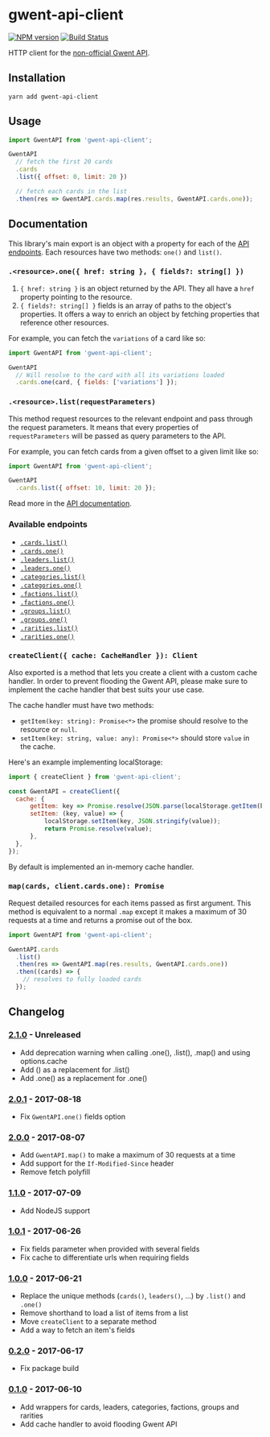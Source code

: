 # gwent-api-client

[![NPM version](https://badge.fury.io/js/gwent-api-client.svg)](http://badge.fury.io/js/gwent-api-client)
[![Build Status](https://travis-ci.org/Zhouzi/gwent-api-client.svg?branch=master)](https://travis-ci.org/zhouzi/gwent-api-client)

HTTP client for the [non-official Gwent API](https://gwentapi.com/).

## Installation

```
yarn add gwent-api-client
```

## Usage

```js
import GwentAPI from 'gwent-api-client';

GwentAPI
  // fetch the first 20 cards
  .cards
  .list({ offset: 0, limit: 20 })

  // fetch each cards in the list
  .then(res => GwentAPI.cards.map(res.results, GwentAPI.cards.one));
```

## Documentation

This library's main export is an object with a property for each of the [API endpoints](https://gwentapi.com/swagger/index.html).
Each resources have two methods: `one()` and `list()`.

### `.<resource>.one({ href: string }, { fields?: string[] })`

1. `{ href: string }` is an object returned by the API. They all have a `href` property pointing to the resource.
2. `{ fields?: string[] }` fields is an array of paths to the object's properties. It offers a way to enrich an object by fetching properties that reference other resources.

For example, you can fetch the `variations` of a card like so:

```js
import GwentAPI from 'gwent-api-client';

GwentAPI
  // Will resolve to the card with all its variations loaded
  .cards.one(card, { fields: ['variations'] });
```

### `.<resource>.list(requestParameters)`

This method request resources to the relevant endpoint and pass through the request parameters.
It means that every properties of `requestParameters` will be passed as query parameters to the API.

For example, you can fetch cards from a given offset to a given limit like so:

```js
import GwentAPI from 'gwent-api-client';

GwentAPI
  .cards.list({ offset: 10, limit: 20 });
```

Read more in the [API documentation](https://gwentapi.com/swagger/index.html).

### Available endpoints

* [`.cards.list()`](https://gwentapi.com/swagger/index.html#operation--v0-cards-get)
* [`.cards.one()`](https://gwentapi.com/swagger/index.html#operation--v0-cards--cardID--get)
* [`.leaders.list()`](https://gwentapi.com/swagger/index.html#operation--v0-cards-leaders-get)
* [`.leaders.one()`](https://gwentapi.com/swagger/index.html#operation--v0-cards--cardID--get)
* [`.categories.list()`](https://gwentapi.com/swagger/index.html#operation--v0-categories-get)
* [`.categories.one()`](https://gwentapi.com/swagger/index.html#operation--v0-categories--categoryID--get)
* [`.factions.list()`](https://gwentapi.com/swagger/index.html#operation--v0-factions-get)
* [`.factions.one()`](https://gwentapi.com/swagger/index.html#operation--v0-factions--factionID--get)
* [`.groups.list()`](https://gwentapi.com/swagger/index.html#operation--v0-groups-get)
* [`.groups.one()`](https://gwentapi.com/swagger/index.html#operation--v0-groups--groupID--get)
* [`.rarities.list()`](https://gwentapi.com/swagger/index.html#operation--v0-rarities-get)
* [`.rarities.one()`](https://gwentapi.com/swagger/index.html#operation--v0-rarities--rarityID--get)

### `createClient({ cache: CacheHandler }): Client`

Also exported is a method that lets you create a client with a custom cache handler.
In order to prevent flooding the Gwent API, please make sure to implement the cache handler that best suits your use case.

The cache handler must have two methods:

* `getItem(key: string): Promise<*>` the promise should resolve to the resource or `null`.
* `setItem(key: string, value: any): Promise<*>` should store `value` in the cache.

Here's an example implementing localStorage:

```js
import { createClient } from 'gwent-api-client';

const GwentAPI = createClient({
  cache: {
      getItem: key => Promise.resolve(JSON.parse(localStorage.getItem(key))),
      setItem: (key, value) => {
          localStorage.setItem(key, JSON.stringify(value));
          return Promise.resolve(value);
      },
  },
});
```

By default is implemented an in-memory cache handler.

### `map(cards, client.cards.one): Promise`

Request detailed resources for each items passed as first argument.
This method is equivalent to a normal `.map` except it makes a maximum of 30 requests at a time and returns a promise out of the box.

```js
import GwentAPI from 'gwent-api-client';

GwentAPI.cards
  .list()
  .then(res => GwentAPI.map(res.results, GwentAPI.cards.one))
  .then((cards) => {
    // resolves to fully loaded cards
  });
```

## Changelog

### [2.1.0](https://github.com/Zhouzi/gwent-api-client/compare/2.0.1...2.1.0) - Unreleased

- Add deprecation warning when calling <resource>.one(), <resource>.list(), .map() and using options.cache
- Add <resource>() as a replacement for <resource>.list()
- Add .one() as a replacement for <resource>.one()

### [2.0.1](https://github.com/Zhouzi/gwent-api-client/compare/2.0.0...2.0.1) - 2017-08-18

- Fix `GwentAPI.one()` fields option

### [2.0.0](https://github.com/Zhouzi/gwent-api-client/compare/1.1.1...2.0.0) - 2017-08-07

- Add `GwentAPI.map()` to make a maximum of 30 requests at a time
- Add support for the `If-Modified-Since` header
- Remove fetch polyfill

### [1.1.0](https://github.com/Zhouzi/gwent-api-client/compare/1.0.1...1.1.1) - 2017-07-09

- Add NodeJS support

### [1.0.1](https://github.com/Zhouzi/gwent-api-client/compare/1.0.0...1.0.1) - 2017-06-26

- Fix fields parameter when provided with several fields
- Fix cache to differentiate urls when requiring fields

### [1.0.0](https://github.com/Zhouzi/gwent-api-client/compare/0.2.0...1.0.0) - 2017-06-21

- Replace the unique methods (`cards()`, `leaders()`, ...) by `.list()` and `.one()`
- Remove shorthand to load a list of items from a list
- Move `createClient` to a separate method
- Add a way to fetch an item's fields

### [0.2.0](https://github.com/Zhouzi/gwent-api-client/compare/0.1.0...0.2.0) - 2017-06-17

- Fix package build

### [0.1.0](https://github.com/Zhouzi/gwent-api-client/compare/...0.1.0) - 2017-06-10

- Add wrappers for cards, leaders, categories, factions, groups and rarities
- Add cache handler to avoid flooding Gwent API
